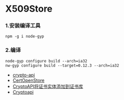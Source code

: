 # X509Store
### 1.安装编译工具
```
npm -g i node-gyp
```
### 2.编译
```
node-gyp configure build --arch=ia32
nw-gyp configure build --target=0.12.3 --arch=ia32
```
* [crypto-api](http://stackoverflow.com/questions/4796590/window-c-c-crypto-api-examples-and-tips)
* [CertOpenStore](https://msdn.microsoft.com/en-us/library/windows/desktop/aa376559%28v=vs.85%29.aspx?f=255&MSPPError=-2147217396)
* [CryptoAPI将证书实体添加到证书库](http://www.ituring.com.cn/article/197634)
* [Cryptoapi](http://www.cnblogs.com/lzjsky/archive/2010/09/21/1832239.html)
